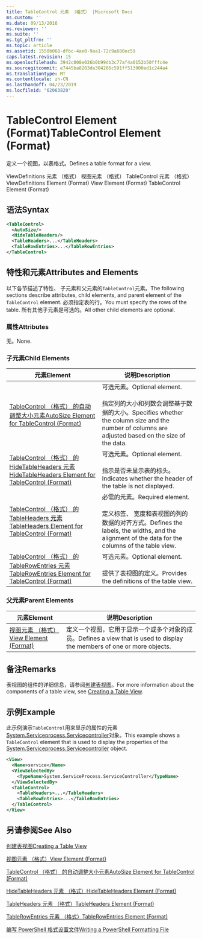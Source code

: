 ```yaml
---
title: TableControl 元素 （格式） |Microsoft Docs
ms.custom: ''
ms.date: 09/13/2016
ms.reviewer: ''
ms.suite: ''
ms.tgt_pltfrm: ''
ms.topic: article
ms.assetid: 1550b068-dfbc-4ae0-9aa1-72c9a680ec59
caps.latest.revision: 15
ms.openlocfilehash: 3942c008e026b0b99db3c77af4a0152b50fffc4e
ms.sourcegitcommit: e7445ba8203da304286c591ff513900ad1c244a4
ms.translationtype: MT
ms.contentlocale: zh-CN
ms.lasthandoff: 04/23/2019
ms.locfileid: "62063820"
---
```

# <a name="tablecontrol-element-format"></a><span data-ttu-id="79b81-102">TableControl Element (Format)</span><span class="sxs-lookup"><span data-stu-id="79b81-102">TableControl Element (Format)</span></span>

<span data-ttu-id="79b81-103">定义一个视图，以表格式。</span><span class="sxs-lookup"><span data-stu-id="79b81-103">Defines a table format for a view.</span></span>

<span data-ttu-id="79b81-104">ViewDefinitions 元素 （格式） 视图元素 （格式） TableControl 元素 （格式）</span><span class="sxs-lookup"><span data-stu-id="79b81-104">ViewDefinitions Element (Format) View Element (Format) TableControl Element (Format)</span></span>

## <a name="syntax"></a><span data-ttu-id="79b81-105">语法</span><span class="sxs-lookup"><span data-stu-id="79b81-105">Syntax</span></span>

```xml
<TableControl>
  <AutoSize/>
  <HideTableHeaders/>
  <TableHeaders>...</TableHeaders>
  <TableRowEntries>...</TableRowEntries>
</TableControl>

```

## <a name="attributes-and-elements"></a><span data-ttu-id="79b81-106">特性和元素</span><span class="sxs-lookup"><span data-stu-id="79b81-106">Attributes and Elements</span></span>

<span data-ttu-id="79b81-107">以下各节描述了特性、 子元素和父元素的`TableControl`元素。</span><span class="sxs-lookup"><span data-stu-id="79b81-107">The following sections describe attributes, child elements, and parent element of the `TableControl` element.</span></span> <span data-ttu-id="79b81-108">必须指定表的行。</span><span class="sxs-lookup"><span data-stu-id="79b81-108">You must specify the rows of the table.</span></span> <span data-ttu-id="79b81-109">所有其他子元素是可选的。</span><span class="sxs-lookup"><span data-stu-id="79b81-109">All other child elements are optional.</span></span>

### <a name="attributes"></a><span data-ttu-id="79b81-110">属性</span><span class="sxs-lookup"><span data-stu-id="79b81-110">Attributes</span></span>

<span data-ttu-id="79b81-111">无。</span><span class="sxs-lookup"><span data-stu-id="79b81-111">None.</span></span>

### <a name="child-elements"></a><span data-ttu-id="79b81-112">子元素</span><span class="sxs-lookup"><span data-stu-id="79b81-112">Child Elements</span></span>

|<span data-ttu-id="79b81-113">元素</span><span class="sxs-lookup"><span data-stu-id="79b81-113">Element</span></span>|<span data-ttu-id="79b81-114">说明</span><span class="sxs-lookup"><span data-stu-id="79b81-114">Description</span></span>|
|-------------|-----------------|
|[<span data-ttu-id="79b81-115">TableControl （格式） 的自动调整大小元素</span><span class="sxs-lookup"><span data-stu-id="79b81-115">AutoSize Element for TableControl (Format)</span></span>](./autosize-element-for-tablecontrol-format.md)|<span data-ttu-id="79b81-116">可选元素。</span><span class="sxs-lookup"><span data-stu-id="79b81-116">Optional element.</span></span><br /><br /> <span data-ttu-id="79b81-117">指定列的大小和列数会调整基于数据的大小。</span><span class="sxs-lookup"><span data-stu-id="79b81-117">Specifies whether the column size and the number of columns are adjusted based on the size of the data.</span></span>|
|[<span data-ttu-id="79b81-118">TableControl （格式） 的 HideTableHeaders 元素</span><span class="sxs-lookup"><span data-stu-id="79b81-118">HideTableHeaders Element for TableControl (Format)</span></span>](./hidetableheaders-element-format.md)|<span data-ttu-id="79b81-119">可选元素。</span><span class="sxs-lookup"><span data-stu-id="79b81-119">Optional element.</span></span><br /><br /> <span data-ttu-id="79b81-120">指示是否未显示表的标头。</span><span class="sxs-lookup"><span data-stu-id="79b81-120">Indicates whether the header of the table is not displayed.</span></span>|
|[<span data-ttu-id="79b81-121">TableControl （格式） 的 TableHeaders 元素</span><span class="sxs-lookup"><span data-stu-id="79b81-121">TableHeaders Element for TableControl (Format)</span></span>](./tableheaders-element-format.md)|<span data-ttu-id="79b81-122">必需的元素。</span><span class="sxs-lookup"><span data-stu-id="79b81-122">Required element.</span></span><br /><br /> <span data-ttu-id="79b81-123">定义标签、 宽度和表视图的列的数据的对齐方式。</span><span class="sxs-lookup"><span data-stu-id="79b81-123">Defines the labels, the widths, and the alignment of the data for the columns of the table view.</span></span>|
|[<span data-ttu-id="79b81-124">TableControl （格式） 的 TableRowEntries 元素</span><span class="sxs-lookup"><span data-stu-id="79b81-124">TableRowEntries Element for TableControl (Format)</span></span>](./tablerowentries-element-for-tablecontrol-format.md)|<span data-ttu-id="79b81-125">可选元素。</span><span class="sxs-lookup"><span data-stu-id="79b81-125">Optional element.</span></span><br /><br /> <span data-ttu-id="79b81-126">提供了表视图的定义。</span><span class="sxs-lookup"><span data-stu-id="79b81-126">Provides the definitions of the table view.</span></span>|

### <a name="parent-elements"></a><span data-ttu-id="79b81-127">父元素</span><span class="sxs-lookup"><span data-stu-id="79b81-127">Parent Elements</span></span>

|<span data-ttu-id="79b81-128">元素</span><span class="sxs-lookup"><span data-stu-id="79b81-128">Element</span></span>|<span data-ttu-id="79b81-129">说明</span><span class="sxs-lookup"><span data-stu-id="79b81-129">Description</span></span>|
|-------------|-----------------|
|[<span data-ttu-id="79b81-130">视图元素 （格式）</span><span class="sxs-lookup"><span data-stu-id="79b81-130">View Element (Format)</span></span>](./view-element-format.md)|<span data-ttu-id="79b81-131">定义一个视图，它用于显示一个或多个对象的成员。</span><span class="sxs-lookup"><span data-stu-id="79b81-131">Defines a view that is used to display the members of one or more objects.</span></span>|

## <a name="remarks"></a><span data-ttu-id="79b81-132">备注</span><span class="sxs-lookup"><span data-stu-id="79b81-132">Remarks</span></span>

<span data-ttu-id="79b81-133">表视图的组件的详细信息，请参阅[创建表视图](./creating-a-table-view.md)。</span><span class="sxs-lookup"><span data-stu-id="79b81-133">For more information about the components of a table view, see [Creating a Table View](./creating-a-table-view.md).</span></span>

## <a name="example"></a><span data-ttu-id="79b81-134">示例</span><span class="sxs-lookup"><span data-stu-id="79b81-134">Example</span></span>

<span data-ttu-id="79b81-135">此示例演示`TableControl`用来显示的属性的元素[System.Serviceprocess.Servicecontroller](/dotnet/api/System.ServiceProcess.ServiceController)对象。</span><span class="sxs-lookup"><span data-stu-id="79b81-135">This example shows a `TableControl` element that is used to display the properties of the [System.Serviceprocess.Servicecontroller](/dotnet/api/System.ServiceProcess.ServiceController) object.</span></span>

```xml
<View>
  <Name>service</Name>
  <ViewSelectedBy>
    <TypeName>System.ServiceProcess.ServiceController</TypeName>
  </ViewSelectedBy>
  <TableControl>
    <TableHeaders>...</TableHeaders>
    <TableRowEntries>...</TableRowEntries>
  </TableControl>
</View>

```

## <a name="see-also"></a><span data-ttu-id="79b81-136">另请参阅</span><span class="sxs-lookup"><span data-stu-id="79b81-136">See Also</span></span>

[<span data-ttu-id="79b81-137">创建表视图</span><span class="sxs-lookup"><span data-stu-id="79b81-137">Creating a Table View</span></span>](./creating-a-table-view.md)

[<span data-ttu-id="79b81-138">视图元素 （格式）</span><span class="sxs-lookup"><span data-stu-id="79b81-138">View Element (Format)</span></span>](./view-element-format.md)

[<span data-ttu-id="79b81-139">TableControl （格式） 的自动调整大小元素</span><span class="sxs-lookup"><span data-stu-id="79b81-139">AutoSize Element for TableControl (Format)</span></span>](./autosize-element-for-tablecontrol-format.md)

[<span data-ttu-id="79b81-140">HideTableHeaders 元素 （格式）</span><span class="sxs-lookup"><span data-stu-id="79b81-140">HideTableHeaders Element (Format)</span></span>](./hidetableheaders-element-format.md)

[<span data-ttu-id="79b81-141">TableHeaders 元素 （格式）</span><span class="sxs-lookup"><span data-stu-id="79b81-141">TableHeaders Element (Format)</span></span>](./tableheaders-element-format.md)

[<span data-ttu-id="79b81-142">TableRowEntries 元素 （格式）</span><span class="sxs-lookup"><span data-stu-id="79b81-142">TableRowEntries Element (Format)</span></span>](./tablerowentries-element-for-tablecontrol-format.md)

[<span data-ttu-id="79b81-143">编写 PowerShell 格式设置文件</span><span class="sxs-lookup"><span data-stu-id="79b81-143">Writing a PowerShell Formatting File</span></span>](./writing-a-powershell-formatting-file.md)

